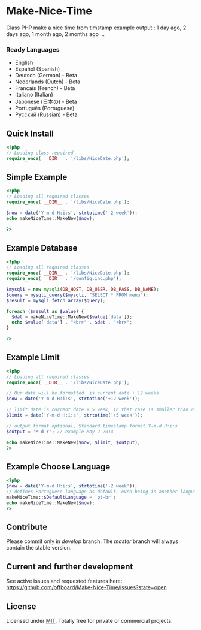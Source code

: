 # Make-Nice-Time
Class PHP make a nice time from timstamp
example output : 1 day ago, 2 days ago, 1 month ago, 2 months ago …

### Ready Languages
* English
* Español (Spanish)
* Deutsch (German) - Beta
* Nederlands (Dutch) - Beta
* Français (French) - Beta
* Italiano (Italian)
* Japonese (日本の) - Beta
* Português (Portuguese)
* Русский (Russian) - Beta

## Quick Install
```php
<?php
// Loading class required
require_once( __DIR__ . '/libs/NiceDate.php');
```

## Simple Example
```php
<?php
// Loading all required classes
require_once( __DIR__ . '/libs/NiceDate.php');

$now = date('Y-m-d H:i:s', strtotime('-2 week'));
echo makeNiceTime::MakeNew($now);

?>
```

## Example Database
```php
<?php
// Loading all required classes
require_once( __DIR__ . '/libs/NiceDate.php');
require_once( __DIR__ . '/config.inc.php');

$mysqli = new mysqli(DB_HOST, DB_USER, DB_PASS, DB_NAME);
$query = mysqli_query($mysqli, "SELECT * FROM menu");
$result = mysqli_fetch_array($query);

foreach ($result as $value) {
  $dat = makeNiceTime::MakeNew($value['data']);
  echo $value['data'] . "<br>" . $dat . "<hr>";
}

?>
```

## Example Limit
```php
<?php
// Loading all required classes
require_once( __DIR__ . '/libs/NiceDate.php');

// Our date will be formatted  is current date + 12 weeks
$now = date('Y-m-d H:i:s', strtotime('+12 week'));

// limit date is current date + 5 week, in that case is smaller than our data
$limit = date('Y-m-d H:i:s', strtotime('+5 week'));

// output format optional, Standard timestamp format Y-m-d H:i:s
$output = 'M d Y'; // example May 2 2014

echo makeNiceTime::MakeNew($now, $limit, $output);
?>
```

## Example Choose Language
```php
<?php
$now = date('Y-m-d H:i:s', strtotime('-2 week'));
// defines Portuguese language as default, even being in another language standard.
makeNiceTime::$DefaultLanguage = 'pt-br';
echo makeNiceTime::MakeNew($now);
?>
```

## Contribute

Please commit only in *develop* branch. The *master* branch will always contain the stable version.

## Current and further development

See active issues and requested features here:
https://github.com/offboard/Make-Nice-Time/issues?state=open

## License

Licensed under [MIT](http://www.opensource.org/licenses/mit-license.php). Totally free for private or commercial projects.
